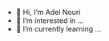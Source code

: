 - 👋 Hi, I’m Adel Nouri
- 👀 I’m interested in ...
- 🌱 I’m currently learning ...

<!---
AdelNouri/AdelNouri is a ✨ special ✨ repository because its `README.md` (this file) appears on your GitHub profile.
You can click the Preview link to take a look at your changes.
--->
